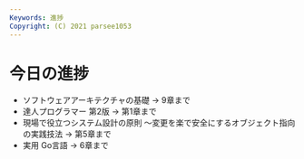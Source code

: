 ```yaml
---
Keywords: 進捗
Copyright: (C) 2021 parsee1053
---
```


# 今日の進捗
* ソフトウェアアーキテクチャの基礎 → 9章まで
* 達人プログラマー 第2版 → 第1章まで
* 現場で役立つシステム設計の原則 〜変更を楽で安全にするオブジェクト指向の実践技法 → 第5章まで
* 実用 Go言語 → 6章まで
